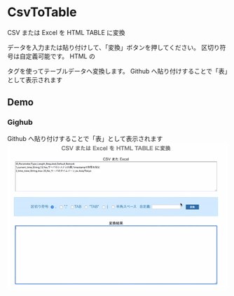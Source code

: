 # CsvToTable

CSV または Excel を HTML TABLE に変換

データを入力または貼り付けして、「変換」ボタンを押してください。
区切り符号は自定義可能です。
HTML の <table> タグを使ってテーブルデータへ変換します。
Github へ貼り付けすることで「表」として表示されます

## Demo

### Gighub 

Github へ貼り付けすることで「表」として表示されます
![result](https://github.com/megumiimai/CsvToTable/blob/master/sample/images/github_usage_example.gif)

